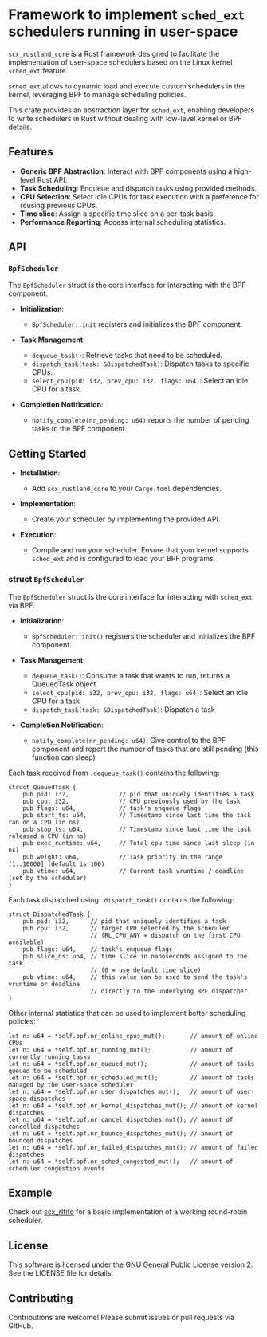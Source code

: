 # Framework to implement `sched_ext` schedulers running in user-space

`scx_rustland_core` is a Rust framework designed to facilitate the
implementation of user-space schedulers based on the Linux kernel
`sched_ext` feature.

`sched_ext` allows to dynamic load and execute custom schedulers in the
kernel, leveraging BPF to manage scheduling policies.

This crate provides an abstraction layer for `sched_ext`, enabling
developers to write schedulers in Rust without dealing with low-level
kernel or BPF details.

## Features

- **Generic BPF Abstraction**: Interact with BPF components using a
  high-level Rust API.
- **Task Scheduling**: Enqueue and dispatch tasks using provided methods.
- **CPU Selection**: Select idle CPUs for task execution with a preference
  for reusing previous CPUs.
- **Time slice**: Assign a specific time slice on a per-task basis.
- **Performance Reporting**: Access internal scheduling statistics.

## API

### `BpfScheduler`

The `BpfScheduler` struct is the core interface for interacting with the BPF
component.

- **Initialization**:
  - `BpfScheduler::init` registers and initializes the BPF component.

- **Task Management**:
  - `dequeue_task()`: Retrieve tasks that need to be scheduled.
  - `dispatch_task(task: &DispatchedTask)`: Dispatch tasks to specific CPUs.
  - `select_cpu(pid: i32, prev_cpu: i32, flags: u64)`: Select an idle CPU for a task.

- **Completion Notification**:
  - `notify_complete(nr_pending: u64)` reports the number of pending tasks
    to the BPF component.

## Getting Started

 - **Installation**:
   - Add `scx_rustland_core` to your `Cargo.toml` dependencies.

 - **Implementation**:
   - Create your scheduler by implementing the provided API.

 - **Execution**:
   - Compile and run your scheduler. Ensure that your kernel supports
     `sched_ext` and is configured to load your BPF programs.

### struct `BpfScheduler`

The `BpfScheduler` struct is the core interface for interacting with
`sched_ext` via BPF.

- **Initialization**:
  - `BpfScheduler::init()` registers the scheduler and initializes the BPF
    component.

- **Task Management**:
  - `dequeue_task()`: Consume a task that wants to run, returns a
    QueuedTask object
  - `select_cpu(pid: i32, prev_cpu: i32, flags: u64)`: Select an idle CPU
    for a task
  - `dispatch_task(task: &DispatchedTask)`: Dispatch a task

- **Completion Notification**:
  - `notify_complete(nr_pending: u64)`: Give control to the BPF component
    and report the number of tasks that are still pending (this function
    can sleep)

Each task received from `.dequeue_task()` contains the following:
```
struct QueuedTask {
    pub pid: i32,              // pid that uniquely identifies a task
    pub cpu: i32,              // CPU previously used by the task
    pub flags: u64,            // task's enqueue flags
    pub start_ts: u64,         // Timestamp since last time the task ran on a CPU (in ns)
    pub stop_ts: u64,          // Timestamp since last time the task released a CPU (in ns)
    pub exec_runtime: u64,     // Total cpu time since last sleep (in ns)
    pub weight: u64,           // Task priority in the range [1..10000] (default is 100)
    pub vtime: u64,            // Current task vruntime / deadline (set by the scheduler)
}
```

Each task dispatched using `.dispatch_task()` contains the following:
```
struct DispatchedTask {
    pub pid: i32,      // pid that uniquely identifies a task
    pub cpu: i32,      // target CPU selected by the scheduler
                       // (RL_CPU_ANY = dispatch on the first CPU available)
    pub flags: u64,    // task's enqueue flags
    pub slice_ns: u64, // time slice in nanoseconds assigned to the task
                       // (0 = use default time slice)
    pub vtime: u64,    // this value can be used to send the task's vruntime or deadline
                       // directly to the underlying BPF dispatcher
}
```

Other internal statistics that can be used to implement better scheduling policies:
```
let n: u64 = *self.bpf.nr_online_cpus_mut();       // amount of online CPUs
let n: u64 = *self.bpf.nr_running_mut();           // amount of currently running tasks
let n: u64 = *self.bpf.nr_queued_mut();            // amount of tasks queued to be scheduled
let n: u64 = *self.bpf.nr_scheduled_mut();         // amount of tasks managed by the user-space scheduler
let n: u64 = *self.bpf.nr_user_dispatches_mut();   // amount of user-space dispatches
let n: u64 = *self.bpf.nr_kernel_dispatches_mut(); // amount of kernel dispatches
let n: u64 = *self.bpf.nr_cancel_dispatches_mut(); // amount of cancelled dispatches
let n: u64 = *self.bpf.nr_bounce_dispatches_mut(); // amount of bounced dispatches
let n: u64 = *self.bpf.nr_failed_dispatches_mut(); // amount of failed dispatches
let n: u64 = *self.bpf.nr_sched_congested_mut();   // amount of scheduler congestion events
```

## Example

Check out
[scx_rlfifo](https://github.com/sched-ext/scx/tree/main/scheds/rust/scx_rlfifo)
for a basic implementation of a working round-robin scheduler.

## License

This software is licensed under the GNU General Public License version 2. See
the LICENSE file for details.

## Contributing

Contributions are welcome! Please submit issues or pull requests via GitHub.
